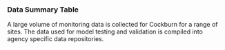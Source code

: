 
### Data Summary Table

A large volume of monitoring data is collected for Cockburn for a range of sites. The data used for model testing and validation is compiled into agency specific data repositories.

